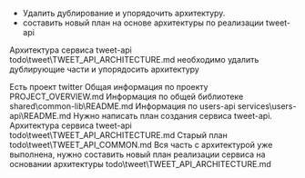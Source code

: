 - Удалить дублирование и упорядочить архитектуру.
- составить новый план на основе архитектуры по реализации tweet-api

Архитектура сервиса tweet-api todo\tweet\TWEET_API_ARCHITECTURE.md
необходимо удалить дублирующие части и упорядосить архитектуру

Есть проект twitter 
Общая информация по проекту PROJECT_OVERVIEW.md
Информация по общей библиотеке shared\common-lib\README.md
Информация по users-api services\users-api\README.md
Нужно написать план создания сервиса tweet-api.
Архитектура сервиса tweet-api todo\tweet\TWEET_API_ARCHITECTURE.md
Старый план todo\tweet\TWEET_API_COMMON.md
Вся часть с архитектурой уже выполнена, нужно составить новый план реализации сервиса на основании архитектуры todo\tweet\TWEET_API_ARCHITECTURE.md
